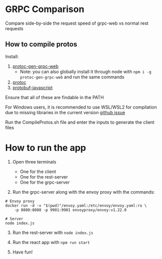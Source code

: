 # GRPC Comparison

Compare side-by-side the request speed of grpc-web vs normal rest requests


## How to compile protos

Install:
1. [protoc-gen-grpc-web](https://github.com/grpc/grpc-web/releases)
    * Note: you can also globally install it through node with `npm i -g protoc-gen-grpc-web` and run the same commands
2. [protoc](https://grpc.io/docs/protoc-installation/)
3. [protobuf-javascript](https://github.com/protocolbuffers/protobuf-javascript/releases)

Ensure that all of these are findable in the PATH

For Windows users, it is recommended to use WSL/WSL2 for compilation due to missing libraries in the current version [github issue](https://github.com/protocolbuffers/protobuf-javascript/issues/142)

Run the CompileProtos.sh file and enter the inputs to generate the client files


# How to run the app

1. Open three terminals
    * One for the client 
    * One for the rest-server
    * One for the grpc-server

2. Run the grpc-server along with the envoy proxy with the commands:

```
# Envoy proxy
docker run -d -v "$(pwd)"/envoy.yaml:/etc/envoy/envoy.yaml:ro \
    -p 8080:8080 -p 9901:9901 envoyproxy/envoy:v1.22.0

# Server
node index.js
```

3. Run the rest-server with `node index.js`

4. Run the react app with `npm run start`

5. Have fun!